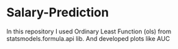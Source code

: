 # Salary-Prediction
In this repository I used Ordinary Least Function (ols) from statsmodels.formula.api lib.
And developed plots like AUC
